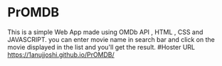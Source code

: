 # PrOMDB
This is a simple Web App made using OMDb API , HTML , CSS and JAVASCRIPT.
you can enter movie name in search bar and click on the movie displayed in the list and you'll get the result.
#Hoster URL
https://1anujjoshi.github.io/PrOMDB/
